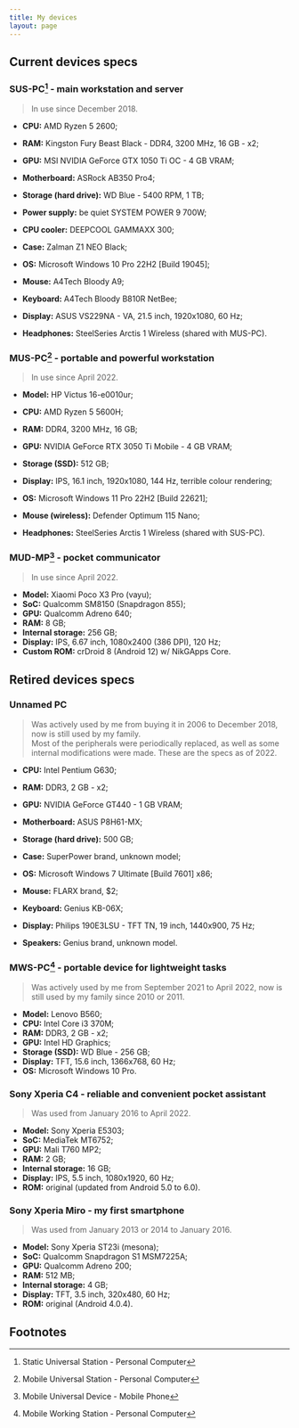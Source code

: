 ```yaml
---
title: My devices
layout: page
---
```


## Current devices specs

### SUS-PC[^sus-pc] - main workstation and server

> In use since December 2018.

- **CPU:** AMD Ryzen 5 2600;
- **RAM:** Kingston Fury Beast Black - DDR4, 3200 MHz, 16 GB - x2;
- **GPU:** MSI NVIDIA GeForce GTX 1050 Ti OC - 4 GB VRAM;
- **Motherboard:** ASRock AB350 Pro4;
- **Storage (hard drive):** WD Blue - 5400 RPM, 1 TB;
- **Power supply:** be quiet SYSTEM POWER 9 700W;
- **CPU cooler:** DEEPCOOL GAMMAXX 300;
- **Case:** Zalman Z1 NEO Black;
- **OS:** Microsoft Windows 10 Pro 22H2 [Build 19045];

- **Mouse:** A4Tech Bloody A9;
- **Keyboard:** A4Tech Bloody B810R NetBee;
- **Display:** ASUS VS229NA - VA, 21.5 inch, 1920x1080, 60 Hz;
- **Headphones:** SteelSeries Arctis 1 Wireless (shared with MUS-PC).

### MUS-PC[^mus-pc] - portable and powerful workstation

> In use since April 2022.

- **Model:** HP Victus 16-e0010ur;
- **CPU:** AMD Ryzen 5 5600H;
- **RAM:** DDR4, 3200 MHz, 16 GB;
- **GPU:** NVIDIA GeForce RTX 3050 Ti Mobile - 4 GB VRAM;
- **Storage (SSD):** 512 GB;
- **Display:** IPS, 16.1 inch, 1920x1080, 144 Hz, terrible colour rendering;
- **OS:** Microsoft Windows 11 Pro 22H2 [Build 22621];

- **Mouse (wireless):** Defender Optimum 115 Nano;
- **Headphones:** SteelSeries Arctis 1 Wireless (shared with SUS-PC).

### MUD-MP[^mud-mp] - pocket communicator

> In use since April 2022.

- **Model:** Xiaomi Poco X3 Pro (vayu);
- **SoC:** Qualcomm SM8150 (Snapdragon 855);
- **GPU:** Qualcomm Adreno 640;
- **RAM:** 8 GB;
- **Internal storage:** 256 GB;
- **Display:** IPS, 6.67 inch, 1080x2400 (386 DPI), 120 Hz;
- **Custom ROM:** crDroid 8 (Android 12) w/ NikGApps Core.

## Retired devices specs

### Unnamed PC

> Was actively used by me from buying it in 2006 to December 2018, now is still used by my family.  
Most of the peripherals were periodically replaced, as well as some internal modifications were made. These are the specs as of 2022.

- **CPU:** Intel Pentium G630;
- **RAM:** DDR3, 2 GB - x2;
- **GPU:** NVIDIA GeForce GT440 - 1 GB VRAM;
- **Motherboard:** ASUS P8H61-MX;
- **Storage (hard drive):** 500 GB;
- **Case:** SuperPower brand, unknown model;
- **OS:** Microsoft Windows 7 Ultimate [Build 7601] x86;

- **Mouse:** FLARX brand, $2;
- **Keyboard:** Genius KB-06X;
- **Display:** Philips 190E3LSU - TFT TN, 19 inch, 1440x900, 75 Hz;
- **Speakers:** Genius brand, unknown model.

### MWS-PC[^mws-pc] - portable device for lightweight tasks

> Was actively used by me from September 2021 to April 2022, now is still used by my family since 2010 or 2011.

- **Model:** Lenovo B560;
- **CPU:** Intel Core i3 370M;
- **RAM:** DDR3, 2 GB - x2;
- **GPU:** Intel HD Graphics;
- **Storage (SSD):** WD Blue - 256 GB;
- **Display:** TFT, 15.6 inch, 1366x768, 60 Hz;
- **OS:** Microsoft Windows 10 Pro.

### Sony Xperia C4 - reliable and convenient pocket assistant

> Was used from January 2016 to April 2022.

- **Model:** Sony Xperia E5303;
- **SoC:** MediaTek MT6752;
- **GPU:** Mali T760 MP2;
- **RAM:** 2 GB;
- **Internal storage:** 16 GB;
- **Display:** IPS, 5.5 inch, 1080x1920, 60 Hz;
- **ROM:** original (updated from Android 5.0 to 6.0).

### Sony Xperia Miro - my first smartphone

> Was used from January 2013 or 2014 to January 2016.

- **Model:** Sony Xperia ST23i (mesona);
- **SoC:** Qualcomm Snapdragon S1 MSM7225A;
- **GPU:** Qualcomm Adreno 200;
- **RAM:** 512 MB;
- **Internal storage:** 4 GB;
- **Display:** TFT, 3.5 inch, 320x480, 60 Hz;
- **ROM:** original (Android 4.0.4).

## Footnotes

[^sus-pc]: Static Universal Station - Personal Computer
[^mus-pc]: Mobile Universal Station - Personal Computer
[^mud-mp]: Mobile Universal Device - Mobile Phone
[^mws-pc]: Mobile Working Station - Personal Computer
